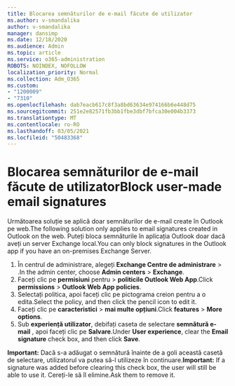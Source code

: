 ```yaml
---
title: Blocarea semnăturilor de e-mail făcute de utilizator
ms.author: v-smandalika
author: v-smandalika
manager: dansimp
ms.date: 12/18/2020
ms.audience: Admin
ms.topic: article
ms.service: o365-administration
ROBOTS: NOINDEX, NOFOLLOW
localization_priority: Normal
ms.collection: Adm_O365
ms.custom:
- "1200009"
- "7310"
ms.openlocfilehash: dab7eacb617c8f3a8bd63634e974166b6e448d75
ms.sourcegitcommit: 251e2e82571fb3bb1fbe3dbf7bfca30e004b3373
ms.translationtype: MT
ms.contentlocale: ro-RO
ms.lasthandoff: 03/05/2021
ms.locfileid: "50483368"
---
```

# <a name="block-user-made-email-signatures"></a><span data-ttu-id="ffc82-102">Blocarea semnăturilor de e-mail făcute de utilizator</span><span class="sxs-lookup"><span data-stu-id="ffc82-102">Block user-made email signatures</span></span>

<span data-ttu-id="ffc82-103">Următoarea soluție se aplică doar semnăturilor de e-mail create în Outlook pe web.</span><span class="sxs-lookup"><span data-stu-id="ffc82-103">The following solution only applies to email signatures created in Outlook on the web.</span></span> <span data-ttu-id="ffc82-104">Puteți bloca semnăturile în aplicația Outlook doar dacă aveți un server Exchange local.</span><span class="sxs-lookup"><span data-stu-id="ffc82-104">You can only block signatures in the Outlook app if you have an on-premises Exchange Server.</span></span>

1. <span data-ttu-id="ffc82-105">În centrul de administrare, alegeți **Exchange Centre de administrare**  >  .</span><span class="sxs-lookup"><span data-stu-id="ffc82-105">In the admin center, choose **Admin centers** > **Exchange**.</span></span>
2. <span data-ttu-id="ffc82-106">Faceți clic pe **permisiuni** pentru  >  **politicile Outlook Web App**.</span><span class="sxs-lookup"><span data-stu-id="ffc82-106">Click **permissions** > **Outlook Web App policies**.</span></span>
3. <span data-ttu-id="ffc82-107">Selectați politica, apoi faceți clic pe pictograma creion pentru a o edita.</span><span class="sxs-lookup"><span data-stu-id="ffc82-107">Select the policy, and then click the pencil icon to edit it.</span></span>
4. <span data-ttu-id="ffc82-108">Faceți clic pe **caracteristici**  >  **mai multe opțiuni**.</span><span class="sxs-lookup"><span data-stu-id="ffc82-108">Click **features** > **More options**.</span></span>
5. <span data-ttu-id="ffc82-109">Sub **experiență utilizator**, debifați caseta de selectare **semnătură e-mail** , apoi faceți clic pe **Salvare**.</span><span class="sxs-lookup"><span data-stu-id="ffc82-109">Under **User experience**, clear the **Email signature** check box, and then click **Save**.</span></span>

<span data-ttu-id="ffc82-110">**Important:** Dacă s-a adăugat o semnătură înainte de a goli această casetă de selectare, utilizatorul va putea să-l utilizeze în continuare.</span><span class="sxs-lookup"><span data-stu-id="ffc82-110">**Important:** If a signature was added before clearing this check box, the user will still be able to use it.</span></span> <span data-ttu-id="ffc82-111">Cereți-le să îl elimine.</span><span class="sxs-lookup"><span data-stu-id="ffc82-111">Ask them to remove it.</span></span>
